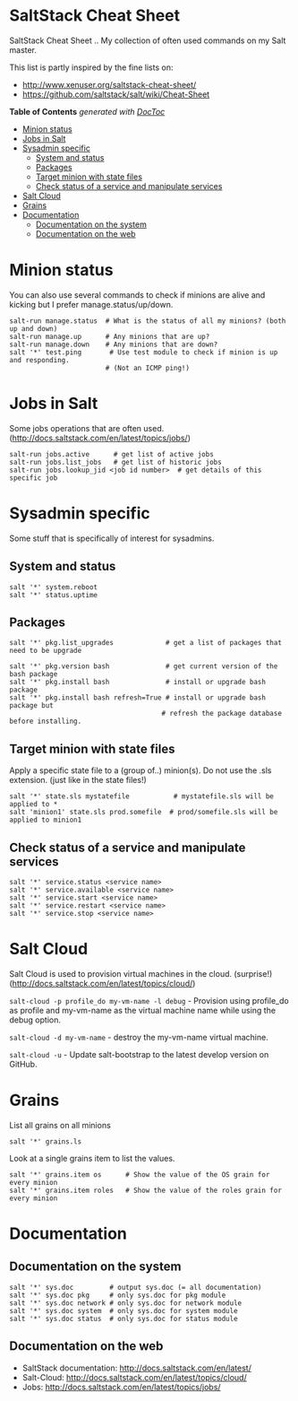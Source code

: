 # SaltStack Cheat Sheet

SaltStack Cheat Sheet .. My collection of often used commands on my Salt master.

This list is partly inspired by the fine lists on:
* http://www.xenuser.org/saltstack-cheat-sheet/
* https://github.com/saltstack/salt/wiki/Cheat-Sheet

**Table of Contents**  *generated with [DocToc](http://doctoc.herokuapp.com/)*

- [Minion status](#)
- [Jobs in Salt](#)
- [Sysadmin specific](#)
	- [System and status](#)
	- [Packages](#)
	- [Target minion with state files](#)
	- [Check status of a service and manipulate services](#)
- [Salt Cloud](#)
- [Grains](#)
- [Documentation](#)
	- [Documentation on the system](#)
	- [Documentation on the web](#)

# Minion status

You can also use several commands to check if minions are alive and kicking but I prefer manage.status/up/down.

```
salt-run manage.status  # What is the status of all my minions? (both up and down)
salt-run manage.up      # Any minions that are up?
salt-run manage.down    # Any minions that are down?
salt '*' test.ping       # Use test module to check if minion is up and responding.
                        # (Not an ICMP ping!)
```

# Jobs in Salt

Some jobs operations that are often used. (http://docs.saltstack.com/en/latest/topics/jobs/)
```
salt-run jobs.active      # get list of active jobs
salt-run jobs.list_jobs   # get list of historic jobs
salt-run jobs.lookup_jid <job id number>  # get details of this specific job
```

# Sysadmin specific

Some stuff that is specifically of interest for sysadmins.

## System and status

```
salt '*' system.reboot
salt '*' status.uptime
```

## Packages

```
salt '*' pkg.list_upgrades             # get a list of packages that need to be upgrade

salt '*' pkg.version bash              # get current version of the bash package
salt '*' pkg.install bash              # install or upgrade bash package
salt '*' pkg.install bash refresh=True # install or upgrade bash package but
                                      # refresh the package database before installing.
```

## Target minion with state files

Apply a specific state file to a (group of..) minion(s). Do not use the .sls extension. (just like in the state files!)

```
salt '*' state.sls mystatefile           # mystatefile.sls will be applied to *
salt 'minion1' state.sls prod.somefile  # prod/somefile.sls will be applied to minion1
```

## Check status of a service and manipulate services

```
salt '*' service.status <service name>
salt '*' service.available <service name>
salt '*' service.start <service name>
salt '*' service.restart <service name>
salt '*' service.stop <service name>
```

# Salt Cloud

Salt Cloud is used to provision virtual machines in the cloud. (surprise!) (http://docs.saltstack.com/en/latest/topics/cloud/)

```salt-cloud -p profile_do my-vm-name -l debug``` - Provision using profile_do as profile and my-vm-name as the virtual machine name while using the debug option.

```salt-cloud -d my-vm-name``` - destroy the my-vm-name virtual machine.

```salt-cloud -u``` - Update salt-bootstrap to the latest develop version on GitHub.

# Grains

List all grains on all minions
```
salt '*' grains.ls
```

Look at a single grains item to list the values.
```
salt '*' grains.item os      # Show the value of the OS grain for every minion
salt '*' grains.item roles   # Show the value of the roles grain for every minion
```

# Documentation

## Documentation on the system

```
salt '*' sys.doc         # output sys.doc (= all documentation)
salt '*' sys.doc pkg     # only sys.doc for pkg module
salt '*' sys.doc network # only sys.doc for network module
salt '*' sys.doc system  # only sys.doc for system module
salt '*' sys.doc status  # only sys.doc for status module
```

## Documentation on the web

- SaltStack documentation: http://docs.saltstack.com/en/latest/
- Salt-Cloud: http://docs.saltstack.com/en/latest/topics/cloud/
- Jobs: http://docs.saltstack.com/en/latest/topics/jobs/
